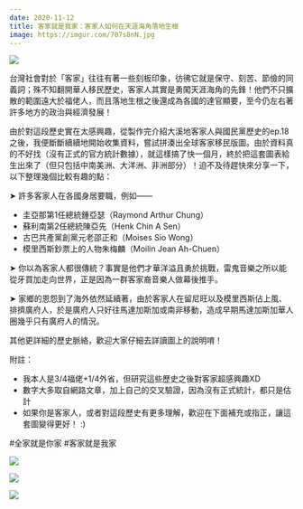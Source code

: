 ```yaml
---
date: 2020-11-12
title: 客家就是我家：客家人如何在天涯海角落地生根
image: https://imgur.com/707s8nN.jpg
---
```


![](https://imgur.com/707s8nN.jpg)

台灣社會對於「客家」往往有著一些刻板印象，彷彿它就是保守、刻苦、節儉的同義詞；殊不知翻開華人移民歷史，客家人其實是勇闖天涯海角的先鋒！他們不只擴散的範圍遠大於福佬人，而且落地生根之後還成為各國的達官顯要，至今仍左右著許多地方的政治與經濟發展！

由於對這段歷史實在太感興趣，從製作完介紹大溪地客家人與國民黨歷史的ep.18之後，我便斷斷續續地開始收集資料，嘗試拼湊出全球客家移民版圖。由於資料真的不好找（沒有正式的官方統計數據），就這樣搞了快一個月，終於把這套圖表給生出來了（但只包括中南美洲、大洋洲、非洲部分）！迫不及待趕快來分享一下，以下整理幾個比較有趣的點：

➤ 許多客家人在各國身居要職，例如——
- 圭亞那第1任總統鍾亞瑟（Raymond Arthur Chung）
- 蘇利南第2任總統陳亞先（Henk Chin A Sen）
- 古巴共產黨創黨元老邵正和（Moises Sio Wong）
- 模里西斯鈔票上的人物朱梅麟（Moilin Jean Ah-Chuen）

➤ 你以為客家人都很傳統？事實是他們才華洋溢且勇於挑戰，雷鬼音樂之所以能從牙買加走向世界，正是因為一群客家裔音樂人做幕後推手。

➤ 家鄉的恩怨到了海外依然延續著，由於客家人在留尼旺以及模里西斯佔上風、排擠廣府人，於是廣府人只好往馬達加斯加或南非移動，造成早期馬達加斯加華人圈幾乎只有廣府人的情況。

其他更詳細的歷史脈絡，歡迎大家仔細去詳讀圖上的說明唷！

附註：

- 我本人是3/4福佬+1/4外省，但研究這些歷史之後對客家超感興趣XD
- 數字大多取自網路文章，加上自己的交叉驗證，因為沒有正式統計，都只是估計
- 如果你是客家人，或者對這段歷史有更多理解，歡迎在下面補充或指正，讓這套圖變得更好！ :)

#全家就是你家
#客家就是我家

![](https://imgur.com/tge4rIV.jpg)

![](https://imgur.com/lhvoqzf.jpg)

![](https://imgur.com/aCFff8g.jpg)